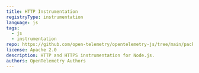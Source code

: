 ```yaml
---
title: HTTP Instrumentation
registryType: instrumentation
language: js
tags:
  - js
  - instrumentation
repo: https://github.com/open-telemetry/opentelemetry-js/tree/main/packages/opentelemetry-instrumentation-http
license: Apache 2.0
description: HTTP and HTTPS instrumentation for Node.js.
authors: OpenTelemetry Authors
---
```

